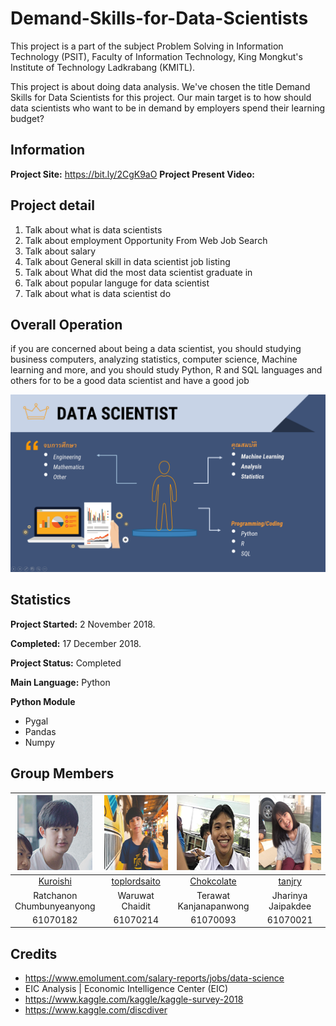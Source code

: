 # Demand-Skills-for-Data-Scientists
This project is a part of the subject Problem Solving in Information Technology (PSIT), Faculty of Information Technology, King Mongkut's Institute of Technology Ladkrabang (KMITL).

This project is about doing data analysis. We've chosen the title Demand Skills for Data Scientists for this project. Our main target is to how should data scientists who want to be in demand by employers spend their learning budget?

## Information

**Project Site:** https://bit.ly/2CgK9aO
**Project Present Video:** 

## Project detail
1. Talk about what is data scientists
2. Talk about employment Opportunity From Web Job Search
3. Talk about salary
4. Talk about General skill in data scientist job listing
5. Talk about What did the most data scientist graduate in
6. Talk about popular languge for data scientist
7. Talk about what is data scientist do

## Overall Operation
if you are concerned about being a data scientist, you should studying business computers, analyzing statistics, computer science,
Machine learning and more, and you should study Python, R and SQL languages and others 
for to be a good data  scientist and have a good job

<img src="img/Screenshot (8).png">



## Statistics

**Project Started:** 2 November 2018.

**Completed:** 17 December 2018.

**Project Status:** Completed

**Main Language:** Python

**Python Module**
* Pygal
* Pandas
* Numpy
## Group Members

|<img src="img/member/1.png" width="120px" height="120px">|<img src="img/member/4.jpg" width="120px" height="120px">|<img src="img/member/3.png" width="120px" height="120px">|<img src="img/member/2.png" width="120px" height="120px">|
|:---:|:---:|:---:|:---:|
|[Kuroishi](https://github.com/Kuroishi1221)|[toplordsaito](https://github.com/toplordsaito)|[Chokcolate](https://github.com/Chokcolate)|[tanjry](https://github.com/tanjry)|
|Ratchanon<br>Chumbunyeanyong|Waruwat<br>Chaidit|Terawat<br>Kanjanapanwong|Jharinya<br>Jaipakdee|
|61070182|61070214|61070093|61070021|

## Credits
* https://www.emolument.com/salary-reports/jobs/data-science
* EIC Analysis | Economic Intelligence Center (EIC)
* https://www.kaggle.com/kaggle/kaggle-survey-2018
* https://www.kaggle.com/discdiver
